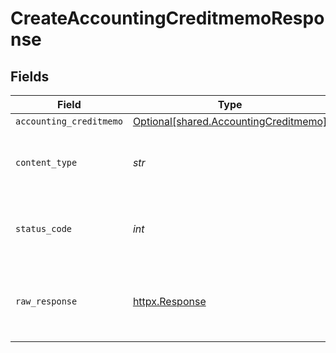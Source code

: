 # CreateAccountingCreditmemoResponse


## Fields

| Field                                                                                | Type                                                                                 | Required                                                                             | Description                                                                          |
| ------------------------------------------------------------------------------------ | ------------------------------------------------------------------------------------ | ------------------------------------------------------------------------------------ | ------------------------------------------------------------------------------------ |
| `accounting_creditmemo`                                                              | [Optional[shared.AccountingCreditmemo]](../../models/shared/accountingcreditmemo.md) | :heavy_minus_sign:                                                                   | Successful                                                                           |
| `content_type`                                                                       | *str*                                                                                | :heavy_check_mark:                                                                   | HTTP response content type for this operation                                        |
| `status_code`                                                                        | *int*                                                                                | :heavy_check_mark:                                                                   | HTTP response status code for this operation                                         |
| `raw_response`                                                                       | [httpx.Response](https://www.python-httpx.org/api/#response)                         | :heavy_check_mark:                                                                   | Raw HTTP response; suitable for custom response parsing                              |